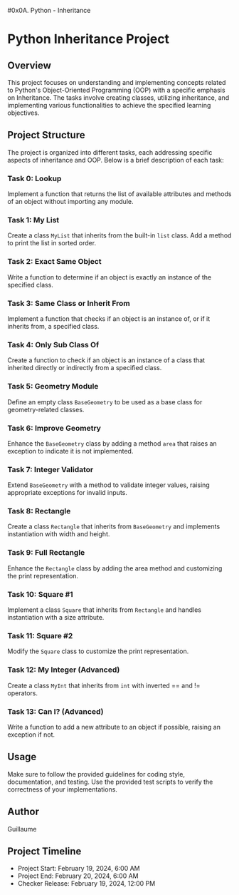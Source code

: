#0x0A. Python - Inheritance

# Python Inheritance Project

## Overview

This project focuses on understanding and implementing concepts related to Python's Object-Oriented Programming (OOP) with a specific emphasis on Inheritance. The tasks involve creating classes, utilizing inheritance, and implementing various functionalities to achieve the specified learning objectives.

## Project Structure

The project is organized into different tasks, each addressing specific aspects of inheritance and OOP. Below is a brief description of each task:

### Task 0: Lookup

Implement a function that returns the list of available attributes and methods of an object without importing any module.

### Task 1: My List

Create a class `MyList` that inherits from the built-in `list` class. Add a method to print the list in sorted order.

### Task 2: Exact Same Object

Write a function to determine if an object is exactly an instance of the specified class.

### Task 3: Same Class or Inherit From

Implement a function that checks if an object is an instance of, or if it inherits from, a specified class.

### Task 4: Only Sub Class Of

Create a function to check if an object is an instance of a class that inherited directly or indirectly from a specified class.

### Task 5: Geometry Module

Define an empty class `BaseGeometry` to be used as a base class for geometry-related classes.

### Task 6: Improve Geometry

Enhance the `BaseGeometry` class by adding a method `area` that raises an exception to indicate it is not implemented.

### Task 7: Integer Validator

Extend `BaseGeometry` with a method to validate integer values, raising appropriate exceptions for invalid inputs.

### Task 8: Rectangle

Create a class `Rectangle` that inherits from `BaseGeometry` and implements instantiation with width and height.

### Task 9: Full Rectangle

Enhance the `Rectangle` class by adding the area method and customizing the print representation.

### Task 10: Square #1

Implement a class `Square` that inherits from `Rectangle` and handles instantiation with a size attribute.

### Task 11: Square #2

Modify the `Square` class to customize the print representation.

### Task 12: My Integer (Advanced)

Create a class `MyInt` that inherits from `int` with inverted == and != operators.

### Task 13: Can I? (Advanced)

Write a function to add a new attribute to an object if possible, raising an exception if not.

## Usage

Make sure to follow the provided guidelines for coding style, documentation, and testing. Use the provided test scripts to verify the correctness of your implementations.

## Author

Guillaume

## Project Timeline

- Project Start: February 19, 2024, 6:00 AM
- Project End: February 20, 2024, 6:00 AM
- Checker Release: February 19, 2024, 12:00 PM
